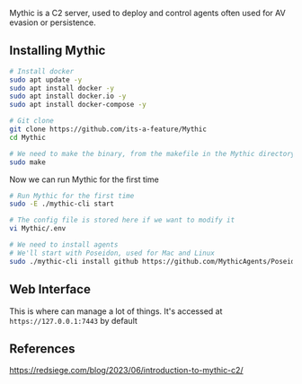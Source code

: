 
Mythic is a C2 server, used to deploy and control agents often used for AV evasion or persistence. 

## Installing Mythic

```bash
# Install docker
sudo apt update -y
sudo apt install docker -y
sudo apt install docker.io -y
sudo apt install docker-compose -y

# Git clone
git clone https://github.com/its-a-feature/Mythic
cd Mythic

# We need to make the binary, from the makefile in the Mythic directory.
sudo make
```

Now we can run Mythic for the first time
```bash
# Run Mythic for the first time
sudo -E ./mythic-cli start

# The config file is stored here if we want to modify it
vi Mythic/.env

# We need to install agents
# We'll start with Poseidon, used for Mac and Linux
sudo ./mythic-cli install github https://github.com/MythicAgents/Poseidon
```

## Web Interface
This is where can manage a lot of things. It's accessed at
`https://127.0.0.1:7443` by default
## References
https://redsiege.com/blog/2023/06/introduction-to-mythic-c2/
